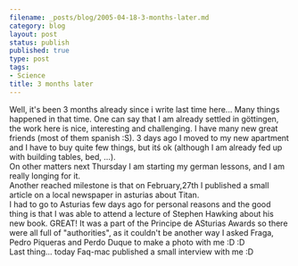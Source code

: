 ```yaml
--- 
filename: _posts/blog/2005-04-18-3-months-later.md
category: blog
layout: post
status: publish
published: true
type: post
tags: 
- Science
title: 3 months later
---
```

Well, it's been 3 months already since i write last time here... Many things happened in that time. One can say that I am already settled in göttingen, the work here is nice, interesting and challenging. I have many new great friends (most of them spanish :S). 3 days ago I moved to my new apartment and I have to buy quite few things, but itś ok (although I am already fed up with building tables, bed, ...).<br />On other matters next Thursday I am starting my german lessons, and I am really longing for it.<br />Another reached milestone is that on February,27th I published a small article on a local newspaper in asturias about  Titan.<br />I had to go to Asturias few days ago for personal reasons and the good thing is that I was able to attend a lecture of Stephen Hawking about his new book. GREAT! It was a part of the Principe de ASturias Awards so there were all full of "authorities", as it couldn't be another way I asked Fraga, Pedro Piqueras and Perdo Duque to make a photo with me :D :D<br />Last thing... today Faq-mac published a small interview with me :D

